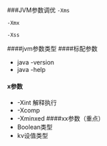 ###JVM参数调优
`-Xms`

`-Xmx`

`-Xss`

####jvm参数类型
####标配参数
   - java -version
   - java -help
   #### x参数
   - -Xint 解释执行
   - -Xcomp 
   - -Xminxed
   ####xx参数（重点）
   - Boolean类型 
   - kv设值类型